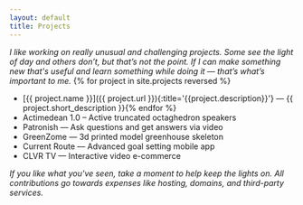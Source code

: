 ```yaml
---
layout: default
title: Projects
---
```


_I like working on really unusual and challenging projects. Some see the light of day and others don’t, but that’s not the point. If I can make something new that's useful and learn something while doing it — that’s what’s important to me._
{% for project in site.projects reversed %}
 - [{{ project.name }}]({{ project.url }}){:title='{{project.description}}'} — {{ project.short_description }}{% endfor %}
 - Actimedean 1.0 – Active truncated octaghedron speakers
 - Patronish — Ask questions and get answers via video
 - GreenZome — 3d printed model greenhouse skeleton
 - Current Route — Advanced goal setting mobile app
 - CLVR TV — Interactive video e-commerce

<div id='contribute'>
  <p><i>If you like what you've seen, take a moment to help keep the lights on. All contributions go towards expenses like hosting, domains, and third-party services.</i></p>
  <script type='text/javascript' src='https://ko-fi.com/widgets/widget_2.js'></script><script type='text/javascript'>kofiwidget2.init('Support Me on Ko-fi', 'hsla(212, 30%, 70%, 1)', 'P5P121G7T');kofiwidget2.draw();</script>
</div>
